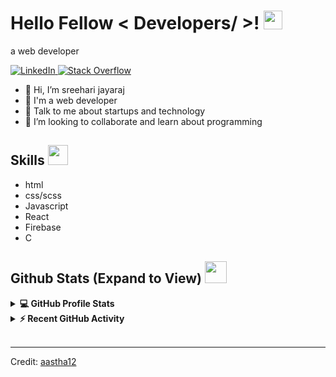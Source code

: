 <h1> Hello Fellow < Developers/ >! <img src = "https://raw.githubusercontent.com/MartinHeinz/MartinHeinz/master/wave.gif" width = 30px> </h1>
<p align='center'>
</p>

<p>
 a web developer
</p>

   <a href="https://www.linkedin.com/in/sreehari-jayaraj-226b821b8/" target="_blank">
    <img alt="LinkedIn" src="https://img.shields.io/badge/LinkedIn-0077B5?style=for-the-badge&logo=linkedin&logoColor=white">
  </a>   
   <a href="https://stackoverflow.com/users/14854325/sreehari-jayaraj" target="_blank">
    <img alt="Stack Overflow" src="https://img.shields.io/badge/Stack_Overflow-FE7A16?style=for-the-badge&logo=stack-overflow&logoColor=white">
  </a>

- 👋 Hi, I’m sreehari jayaraj
- 💼 I'm a web developer
- 💬 Talk to me about startups and technology
- 👯 I’m looking to collaborate and learn about programming

<h2> Skills <img src = "https://media2.giphy.com/media/QssGEmpkyEOhBCb7e1/giphy.gif?cid=ecf05e47a0n3gi1bfqntqmob8g9aid1oyj2wr3ds3mg700bl&rid=giphy.gif" width = 32px> </h2>

<ul>
<li>html</li>
<li>css/scss</li>
<li>Javascript</li>
<li>React</li>
<li>Firebase</li>
<li>C</li>
</ul>

<h2> Github Stats (Expand to View) <img src = "https://i.pinimg.com/originals/65/c4/f4/65c4f452571be1261e9c623f7da488ac.gif" width = 35px> </h2>

<details> 
  <summary><b>💻 GitHub Profile Stats</b></summary>
  <br/>
  <p align="center">
    <a href="https://github.com/anuraghazra/github-readme-stats"><img alt="Aastha's Github Stats" src="https://github-readme-stats.vercel.app/api?username=sreehari2003&show_icons=true&count_private=true&theme=algolia" height="192px"/></a>
<br/>
  &nbsp;
	  <img src="https://github-readme-stats.vercel.app/api/top-langs?username=sreehari2003&show_icons=true&locale=en&layout=compact&theme=algolia" alt="aastha12" height="192px"/>
  <br/>
  </p>
</details>

<details>
  <summary><b>⚡ Recent GitHub Activity</b></summary>
  <br/>
   <a href="https://github.com/sreehari2003"><img alt="sreeharis's Activity Graph" src="https://activity-graph.herokuapp.com/graph?username=sreehari2003&custom_title=sreehari's's%20Contribution%20Graph&theme=react-dark" /></a>
  <br/>

</details>

<br/>

---

Credit: [aastha12](https://github.com/aastha12)
